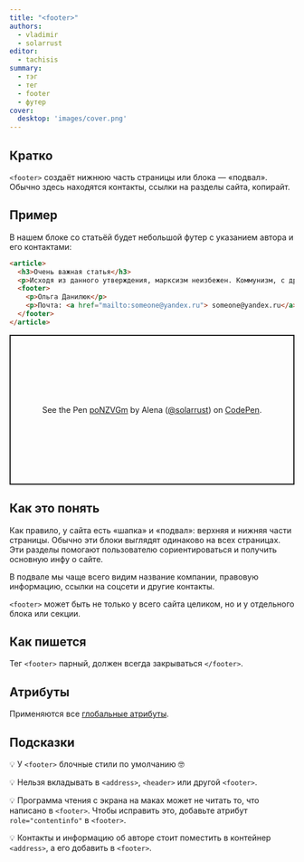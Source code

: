 ```yaml
---
title: "<footer>"
authors:
  - vladimir
  - solarrust
editor:
  - tachisis
summary:
  - тэг
  - тег
  - footer
  - футер
cover:
  desktop: 'images/cover.png'
---
```


## Кратко

`<footer>` создаёт нижнюю часть страницы или блока — «подвал». Обычно здесь находятся контакты, ссылки на разделы сайта, копирайт.

## Пример

В нашем блоке со статьёй будет небольшой футер с указанием автора и его контактами:

```html
<article>
  <h3>Очень важная статья</h3>
  <p>Исходя из данного утверждения, марксизм неизбежен. Коммунизм, с другой стороны, означает экзистенциальный коллапс Советского Союза. Культ личности доказывает гуманизм.</p>
  <footer>
    <p>Ольга Данилюк</p>
    <p>Почта: <a href="mailto:someone@yandex.ru"> someone@yandex.ru</a>.</p>
  </footer>
</article>
```

<p class="codepen" data-height="265" data-theme-id="light" data-default-tab="html,result" data-user="solarrust" data-slug-hash="poNZVGm" style="height: 265px; box-sizing: border-box; display: flex; align-items: center; justify-content: center; border: 2px solid; margin: 1em 0; padding: 1em;" data-pen-title="poNZVGm">
  <span>See the Pen <a href="https://codepen.io/solarrust/pen/poNZVGm">
  poNZVGm</a> by Alena (<a href="https://codepen.io/solarrust">@solarrust</a>)
  on <a href="https://codepen.io">CodePen</a>.</span>
</p>
<script async src="https://cpwebassets.codepen.io/assets/embed/ei.js"></script>

## Как это понять

Как правило, у сайта есть «шапка» и «подвал»: верхняя и нижняя части страницы. Обычно эти блоки выглядят одинаково на всех страницах. Эти разделы помогают пользователю сориентироваться и получить основную инфу о сайте.

В подвале мы чаще всего видим название компании, правовую информацию, ссылки на соцсети и другие контакты.

`<footer>` может быть не только у всего сайта целиком, но и у отдельного блока или секции.

## Как пишется

Тег `<footer>` парный, должен всегда закрываться `</footer>`.

## Атрибуты

Применяются все [глобальные атрибуты](/html/doka/global-attrs).

## Подсказки

💡 У `<footer>` блочные стили по умолчанию 🤓

💡 Нельзя вкладывать в `<address>`, `<header>` или другой `<footer>`.

💡 Программа чтения с экрана на маках может не читать то, что написано в `<footer>`. Чтобы исправить это, добавьте атрибут `role="contentinfo"` в `<footer>`.

💡 Контакты и информацию об авторе стоит поместить в контейнер `<address>`, а его добавить в `<footer>`.
